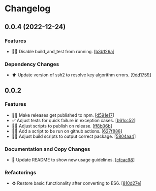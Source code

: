 # Changelog

<a name="0.0.4"></a>
## 0.0.4 (2022-12-24)

### Features

- 👷‍♂️ Disable build_and_test from running. [[b3b126a](https://github.com/foamfactory/test-sshdng/commit/b3b126a622760dee22de69bc6ab180935d72e8e3)]

### Dependency Changes

- ⬆️ Update version of ssh2 to resolve key algorithm errors. [[9dd1759](https://github.com/foamfactory/test-sshdng/commit/9dd1759d6f65bf50dda1565ad25662b54ea5efa0)]


<a name="0.0.2"></a>
## 0.0.2

### Features

- 👷‍♂️ Make releases get published to npm. [[d591e17](https://github.com/foamfactory/test-sshdng/commit/d591e17ddd59a76430cf4820a83eeddef4d0baf7)]
- ✅ Adjust tests for quick failure in exception cases. [[b61cc52](https://github.com/foamfactory/test-sshdng/commit/b61cc52e72a3a80113342b7b24a4049166d305e1)]
- 👷‍♂️ Adjust scripts to publish on release. [[ff8b06b](https://github.com/foamfactory/test-sshdng/commit/ff8b06b30a2a52ea451e94329e4174f8513ed8de)]
- 👷‍♂️ Add a script to be run on github actions. [[627f888](https://github.com/foamfactory/test-sshdng/commit/627f888da876d3ba21b87f8603848b8462ececa8)]
- 👷‍♂️ Adjust build scripts to output correct package. [[5804aa4](https://github.com/foamfactory/test-sshdng/commit/5804aa44ce7fec6af5a51cb216d216226145638c)]

### Documentation and Copy Changes

- 📖 Update README to show new usage guidelines. [[cfcac98](https://github.com/foamfactory/test-sshdng/commit/cfcac9864167d8138e8d93e459deb8411bfd1baf)]

### Refactorings

- ♻️ Restore basic functionality after converting to ES6. [[810d27e](https://github.com/foamfactory/test-sshdng/commit/810d27e9da7fecbf4ac1e79618108e36cc4a72fb)]
